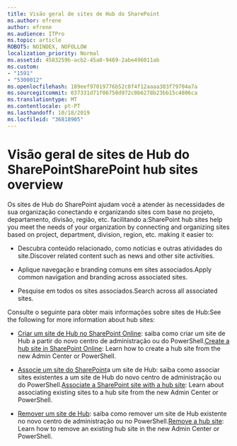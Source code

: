 ```yaml
---
title: Visão geral de sites de Hub do SharePoint
ms.author: efrene
author: efrene
ms.audience: ITPro
ms.topic: article
ROBOTS: NOINDEX, NOFOLLOW
localization_priority: Normal
ms.assetid: 4583259b-acb2-45a0-9469-2abe496011ab
ms.custom:
- "1591"
- "5300012"
ms.openlocfilehash: 189eef97019776b52c8f4f12aaaa303f79704a7a
ms.sourcegitcommit: 037331d71f06750d972c0b6278b23bb15c4806ca
ms.translationtype: MT
ms.contentlocale: pt-PT
ms.lasthandoff: 10/18/2019
ms.locfileid: "36818905"
---
```

# <a name="sharepoint-hub-sites-overview"></a><span data-ttu-id="e0bb0-102">Visão geral de sites de Hub do SharePoint</span><span class="sxs-lookup"><span data-stu-id="e0bb0-102">SharePoint hub sites overview</span></span>

<span data-ttu-id="e0bb0-103">Os sites de Hub do SharePoint ajudam você a atender às necessidades de sua organização conectando e organizando sites com base no projeto, departamento, divisão, região, etc. facilitando a:</span><span class="sxs-lookup"><span data-stu-id="e0bb0-103">SharePoint hub sites help you meet the needs of your organization by connecting and organizing sites based on project, department, division, region, etc. making it easier to:</span></span>

- <span data-ttu-id="e0bb0-104">Descubra conteúdo relacionado, como notícias e outras atividades do site.</span><span class="sxs-lookup"><span data-stu-id="e0bb0-104">Discover related content such as news and other site activities.</span></span>

- <span data-ttu-id="e0bb0-105">Aplique navegação e branding comuns em sites associados.</span><span class="sxs-lookup"><span data-stu-id="e0bb0-105">Apply common navigation and branding across associated sites.</span></span> 

- <span data-ttu-id="e0bb0-106">Pesquise em todos os sites associados.</span><span class="sxs-lookup"><span data-stu-id="e0bb0-106">Search across all associated sites.</span></span>

<span data-ttu-id="e0bb0-107">Consulte o seguinte para obter mais informações sobre sites de Hub:</span><span class="sxs-lookup"><span data-stu-id="e0bb0-107">See the following for more information about hub sites:</span></span>
- <span data-ttu-id="e0bb0-108">[Criar um site de Hub no SharePoint Online](https://docs.microsoft.com/sharepoint/create-hub-site): saiba como criar um site de Hub a partir do novo centro de administração ou do PowerShell.</span><span class="sxs-lookup"><span data-stu-id="e0bb0-108">[Create a hub site in SharePoint Online](https://docs.microsoft.com/sharepoint/create-hub-site): Learn how to create a hub site from the new Admin Center or PowerShell.</span></span>

- <span data-ttu-id="e0bb0-109">[Associe um site do SharePoint](https://support.office.com/article/associate-a-sharepoint-site-with-a-hub-site-ae0009fd-af04-4d3d-917d-88edb43efc05)a um site de Hub: saiba como associar sites existentes a um site de Hub do novo centro de administração ou do PowerShell.</span><span class="sxs-lookup"><span data-stu-id="e0bb0-109">[Associate a SharePoint site with a hub site](https://support.office.com/article/associate-a-sharepoint-site-with-a-hub-site-ae0009fd-af04-4d3d-917d-88edb43efc05): Learn about associating existing sites to a hub site from the new Admin Center or PowerShell.</span></span>

- <span data-ttu-id="e0bb0-110">[Remover um site de Hub](https://docs.microsoft.com/sharepoint/remove-hub-site): saiba como remover um site de Hub existente no novo centro de administração ou no PowerShell.</span><span class="sxs-lookup"><span data-stu-id="e0bb0-110">[Remove a hub site](https://docs.microsoft.com/sharepoint/remove-hub-site): Learn how to remove an existing hub site in the new Admin Center or PowerShell.</span></span>

